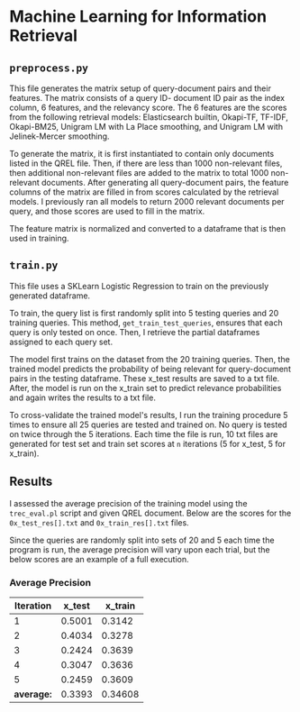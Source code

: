 # Machine Learning for Information Retrieval

## `preprocess.py`

This file generates the matrix setup of query-document pairs and their features. The matrix consists of a query ID- document ID pair as the index column, 6 features, and the relevancy score. The 6 features are the 
scores from the following retrieval models: Elasticsearch builtin, Okapi-TF, TF-IDF, Okapi-BM25, Unigram LM with La Place smoothing, and Unigram LM with Jelinek-Mercer smoothing. 

To generate the matrix, it is first instantiated to contain only documents listed in the QREL file. Then, if there are less than 1000 non-relevant files, then additional non-relevant files are added to the matrix to total 1000 non-relevant documents.
After generating all query-document pairs, the feature columns of the matrix are filled in from scores calculated by the retrieval models. I previously ran all models to return 2000 relevant documents per query, and those scores are used to fill in the matrix. 

The feature matrix is normalized and converted to a dataframe that is then used in training. 

## `train.py`

This file uses a SKLearn Logistic Regression to train on the previously generated dataframe. 

To train, the query list is first randomly split into 5 testing queries and 20 training queries. This method, `get_train_test_queries`, ensures that each query is only tested on once. Then, I retrieve the partial dataframes assigned to each query set. 

The model first trains on the dataset from the 20 training queries. Then, the trained model predicts the probability of being relevant for query-document pairs in the testing dataframe. These x_test results are saved to a txt file. 
After, the model is run on the x_train set to predict relevance probabilities and again writes the results to a txt file. 

To cross-validate the trained model's results, I run the training procedure 5 times to ensure all 25 queries are tested and trained on. No query is tested on twice through the 5 iterations. Each time the file is run, 10 txt files are generated for test set and train set scores at `n` iterations (5 for x_test, 5 for x_train). 

## Results

I assessed the average precision of the training model using the `trec_eval.pl` script and given QREL document. Below are the scores for the `0x_test_res[].txt` and `0x_train_res[].txt` files. 

Since the queries are randomly split into sets of 20 and 5 each time the program is run, the average precision will vary upon each trial, but the below scores are an example of a full execution. 

### Average Precision

| Iteration    | x_test  | x_train |
|--------------|---------|-----|
| 1            | 0.5001  |   0.3142 |
| 2            | 0.4034  |   0.3278 |
| 3            | 0.2424  |  0.3639 |
| 4            | 0.3047  | 0.3636 |
| 5            | 0.2459  | 0.3609 |
| **average:** | 0.3393  |0.34608 |

